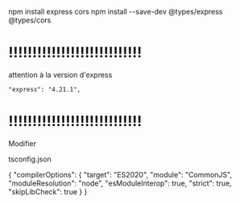 
npm install express cors
npm install --save-dev @types/express @types/cors



# !!!!!!!!!!!!!!!!!!!!!!!!!!!!

attention à la version d'express

    "express": "4.21.1",

# !!!!!!!!!!!!!!!!!!!!!!!!!!!!
Modifier


tsconfig.json


{
  "compilerOptions": {
    "target": "ES2020",
    "module": "CommonJS",
    "moduleResolution": "node",
    "esModuleInterop": true,
    "strict": true,
    "skipLibCheck": true
  }
}
